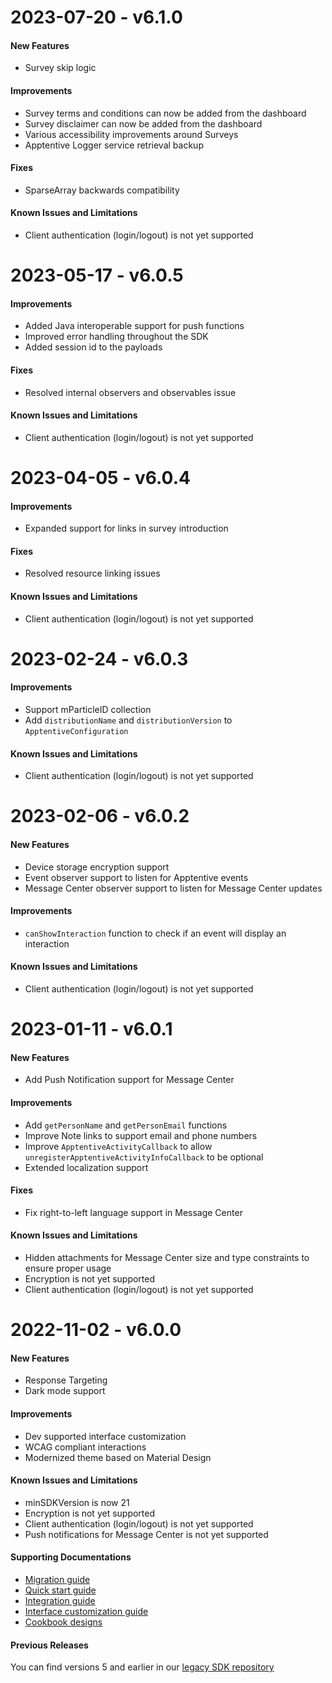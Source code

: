# 2023-07-20 - v6.1.0
#### New Features
* Survey skip logic

#### Improvements
* Survey terms and conditions can now be added from the dashboard
* Survey disclaimer can now be added from the dashboard
* Various accessibility improvements around Surveys
* Apptentive Logger service retrieval backup

#### Fixes
* SparseArray backwards compatibility

#### Known Issues and Limitations
* Client authentication (login/logout) is not yet supported

# 2023-05-17 - v6.0.5
#### Improvements
* Added Java interoperable support for push functions
* Improved error handling throughout the SDK
* Added session id to the payloads

#### Fixes
* Resolved internal observers and observables issue

#### Known Issues and Limitations
* Client authentication (login/logout) is not yet supported

# 2023-04-05 - v6.0.4
#### Improvements
* Expanded support for links in survey introduction

#### Fixes
* Resolved resource linking issues

#### Known Issues and Limitations
* Client authentication (login/logout) is not yet supported

# 2023-02-24 - v6.0.3
#### Improvements
* Support mParticleID collection
* Add `distributionName` and `distributionVersion` to `ApptentiveConfiguration`

#### Known Issues and Limitations
* Client authentication (login/logout) is not yet supported

# 2023-02-06 - v6.0.2

#### New Features
* Device storage encryption support
* Event observer support to listen for Apptentive events
* Message Center observer support to listen for Message Center updates

#### Improvements
* `canShowInteraction` function to check if an event will display an interaction

#### Known Issues and Limitations
* Client authentication (login/logout) is not yet supported

# 2023-01-11 - v6.0.1

#### New Features
* Add Push Notification support for Message Center

#### Improvements
* Add `getPersonName` and `getPersonEmail` functions
* Improve Note links to support email and phone numbers
* Improve `ApptentiveActivityCallback` to allow `unregisterApptentiveActivityInfoCallback` to be optional
* Extended localization support

#### Fixes
* Fix right-to-left language support in Message Center

#### Known Issues and Limitations
* Hidden attachments for Message Center size and type constraints to ensure proper usage
* Encryption is not yet supported
* Client authentication (login/logout) is not yet supported


# 2022-11-02 - v6.0.0

#### New Features
* Response Targeting
* Dark mode support

#### Improvements
* Dev supported interface customization
* WCAG compliant interactions
* Modernized theme based on Material Design

#### Known Issues and Limitations
* minSDKVersion is now 21
* Encryption is not yet supported
* Client authentication (login/logout) is not yet supported
* Push notifications for Message Center is not yet supported


#### Supporting Documentations
* [Migration guide](https://learn.apptentive.com/knowledge-base/android-sdk-5-x-to-6-0-migration-guide/)
* [Quick start guide](https://learn.apptentive.com/knowledge-base/android-quick-start-guide/)
* [Integration guide](https://learn.apptentive.com/knowledge-base/android-integration-guide/)
* [Interface customization guide](https://learn.apptentive.com/knowledge-base/android-interface-customization-2/)
* [Cookbook designs](https://learn.apptentive.com/knowledge-base/android-ui-cookbook-overview/)


#### Previous Releases
You can find versions 5 and earlier in our [legacy SDK repository](https://github.com/apptentive/apptentive-android)